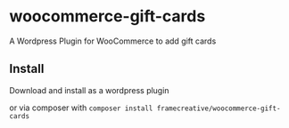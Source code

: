 # woocommerce-gift-cards

A Wordpress Plugin for WooCommerce to add gift cards

## Install

Download and install as a wordpress plugin

or via composer with `composer install framecreative/woocommerce-gift-cards`
